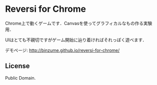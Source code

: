 # Reversi for Chrome

Chrome上で動くゲームです．Canvasを使ってグラフィカルなもの作る実験用．

UIはとても不親切ですがゲーム開始に辿り着ければそれっぽく遊べます．


デモページ: http://binzume.github.io/reversi-for-chrome/

## License

Public Domain.
